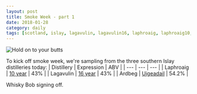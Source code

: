 ```yaml
---
layout: post
title: Smoke Week - part 1
date: 2018-01-28
category: daily
tags: [scotland, islay, lagavulin, lagavulin16, laphroaig, laphroaig10, ardbeg, ardbeguigeadail]
---
```


![Hold on to your butts](https://media.giphy.com/media/OCu7zWojqFA1W/giphy.gif)

To kick off smoke week, we're sampling from the three southern Islay distilleries today:
| Distillery | Expression | ABV |
| --- | --- | --- |
| Laphroaig | [10 year](https://www.laphroaig.com/product/laphroaig-10-year-old/) | 43% |
| Lagavulin | [16 year](https://www.malts.com/en-us/our-whisky-collection/lagavulin/lagavulin-16-years-old/) | 43% |
| Ardbeg | [Uigeadail](https://www.ardbeg.com/en-US/whisky/ultimate-range/uigeadail) | 54.2% |


Whisky Bob signing off.

